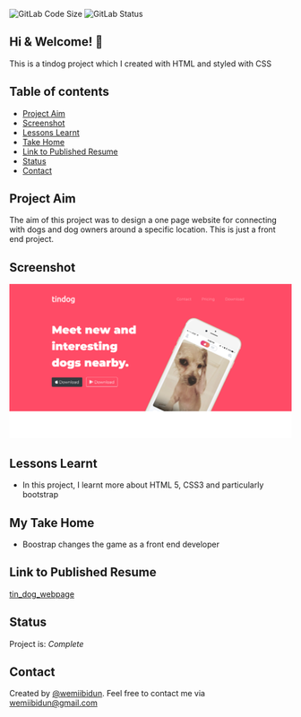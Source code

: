 
![GitLab Code Size](https://img.shields.io/github/languages/code-size/wemiibidun/tin_dog_project)
![GitLab Status](https://flat.badgen.net/github/status/micromatch/micromatch)

## Hi & Welcome! 👋

This is a tindog project which I created with HTML and styled with CSS


## Table of contents
* [Project Aim](#project-aim)
* [Screenshot](#screenshot)
* [Lessons Learnt](#lessons-learnt)
* [Take Home](#my-take-home)
* [Link to Published Resume](#link-to-published-resume)
* [Status](#status)
* [Contact](#contact)


## Project Aim
The aim of this project was to design a one page website for connecting with dogs and dog owners around a specific location. This is just a front end project.

## Screenshot
![Sample image](https://github.com/wemiibidun/tin_dog_project/blob/master/tin_dog.png)

## Lessons Learnt

- In this project, I learnt more about HTML 5, CSS3 and particularly bootstrap

## My Take Home

- Boostrap changes the game as a front end developer


## Link to Published Resume

[tin_dog_webpage](https://wemiibidun.github.io/tin_dog_project/)

## Status
Project is: _Complete_

## Contact
Created by [@wemiibidun](https://twitter.com/wemiibidun/). Feel free to contact me via wemiibidun@gmail.com
